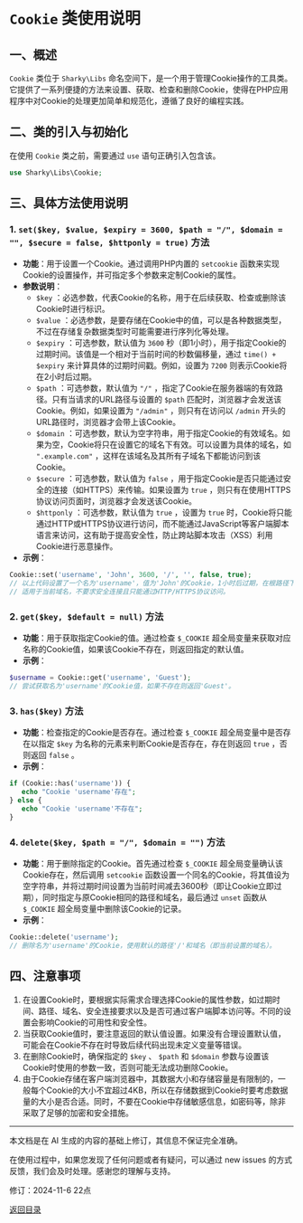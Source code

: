 # `Cookie` 类使用说明

## 一、概述

 `Cookie` 类位于 `Sharky\Libs` 命名空间下，是一个用于管理Cookie操作的工具类。它提供了一系列便捷的方法来设置、获取、检查和删除Cookie，使得在PHP应用程序中对Cookie的处理更加简单和规范化，遵循了良好的编程实践。

## 二、类的引入与初始化

在使用 `Cookie` 类之前，需要通过 `use` 语句正确引入包含该。

 ``` php
use Sharky\Libs\Cookie;
 ```

## 三、具体方法使用说明

### 1. `set($key, $value, $expiry = 3600, $path = "/", $domain = "", $secure = false, $httponly = true)` 方法

- **功能**：用于设置一个Cookie。通过调用PHP内置的 `setcookie` 函数来实现Cookie的设置操作，并可指定多个参数来定制Cookie的属性。
- **参数说明**：
  - `$key` ：必选参数，代表Cookie的名称，用于在后续获取、检查或删除该Cookie时进行标识。
  - `$value` ：必选参数，是要存储在Cookie中的值，可以是各种数据类型，不过在存储复杂数据类型时可能需要进行序列化等处理。
  - `$expiry` ：可选参数，默认值为 `3600` 秒（即1小时），用于指定Cookie的过期时间。该值是一个相对于当前时间的秒数偏移量，通过 `time() + $expiry` 来计算具体的过期时间戳。例如，设置为 `7200` 则表示Cookie将在2小时后过期。
  - `$path` ：可选参数，默认值为 `"/"` ，指定了Cookie在服务器端的有效路径。只有当请求的URL路径与设置的 `$path` 匹配时，浏览器才会发送该Cookie。例如，如果设置为 `"/admin"` ，则只有在访问以 `/admin` 开头的URL路径时，浏览器才会带上该Cookie。
  - `$domain` ：可选参数，默认为空字符串，用于指定Cookie的有效域名。如果为空，Cookie将只在设置它的域名下有效。可以设置为具体的域名，如 `".example.com"` ，这样在该域名及其所有子域名下都能访问到该Cookie。
  - `$secure` ：可选参数，默认值为 `false` ，用于指定Cookie是否只能通过安全的连接（如HTTPS）来传输。如果设置为 `true` ，则只有在使用HTTPS协议访问页面时，浏览器才会发送该Cookie。
  - `$httponly` ：可选参数，默认值为 `true` ，设置为 `true` 时，Cookie将只能通过HTTP或HTTPS协议进行访问，而不能通过JavaScript等客户端脚本语言来访问，这有助于提高安全性，防止跨站脚本攻击（XSS）利用Cookie进行恶意操作。
- **示例**：

 ``` php
Cookie::set('username', 'John', 3600, '/', '', false, true);
// 以上代码设置了一个名为'username'，值为'John'的Cookie，1小时后过期，在根路径下有效，
// 适用于当前域名，不要求安全连接且只能通过HTTP/HTTPS协议访问。
 ```

### 2. `get($key, $default = null)` 方法

- **功能**：用于获取指定Cookie的值。通过检查 `$_COOKIE` 超全局变量来获取对应名称的Cookie值，如果该Cookie不存在，则返回指定的默认值。
- **示例**：

 ``` php
$username = Cookie::get('username', 'Guest');
// 尝试获取名为'username'的Cookie值，如果不存在则返回'Guest'。
 ```

### 3. `has($key)` 方法

- **功能**：检查指定的Cookie是否存在。通过检查 `$_COOKIE` 超全局变量中是否存在以指定 `$key` 为名称的元素来判断Cookie是否存在，存在则返回 `true` ，否则返回 `false` 。
- **示例**：

 ``` php
if (Cookie::has('username')) {
    echo "Cookie 'username'存在";
} else {
    echo "Cookie 'username'不存在";
}
 ```

### 4. `delete($key, $path = "/", $domain = "")` 方法

- **功能**：用于删除指定的Cookie。首先通过检查 `$_COOKIE` 超全局变量确认该Cookie存在，然后调用 `setcookie` 函数设置一个同名的Cookie，将其值设为空字符串，并将过期时间设置为当前时间减去3600秒（即让Cookie立即过期），同时指定与原Cookie相同的路径和域名，最后通过 `unset` 函数从 `$_COOKIE` 超全局变量中删除该Cookie的记录。
- **示例**：

 ``` php
Cookie::delete('username');
// 删除名为'username'的Cookie，使用默认的路径'/'和域名（即当前设置的域名）。
 ```

## 四、注意事项

1. 在设置Cookie时，要根据实际需求合理选择Cookie的属性参数，如过期时间、路径、域名、安全连接要求以及是否可通过客户端脚本访问等。不同的设置会影响Cookie的可用性和安全性。
2. 当获取Cookie值时，要注意返回的默认值设置。如果没有合理设置默认值，可能会在Cookie不存在时导致后续代码出现未定义变量等错误。
3. 在删除Cookie时，确保指定的 `$key` 、 `$path` 和 `$domain` 参数与设置该Cookie时使用的参数一致，否则可能无法成功删除Cookie。
4. 由于Cookie存储在客户端浏览器中，其数据大小和存储容量是有限制的，一般每个Cookie的大小不宜超过4KB，所以在存储数据到Cookie时要考虑数据量的大小是否合适。同时，不要在Cookie中存储敏感信息，如密码等，除非采取了足够的加密和安全措施。

---

本文档是在 AI 生成的内容的基础上修订，其信息不保证完全准确。

在使用过程中，如果您发现了任何问题或者有疑问，可以通过 new issues 的方式反馈，我们会及时处理。感谢您的理解与支持。

修订：2024-11-6 22点

[返回目录](/SharkyPHP.md)
